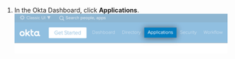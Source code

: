 1. In the Okta Dashboard, click **Applications**. !["Applications" item in the Okta Dashboard navigation bar](/assets/images/help/saml/okta-applications.png)
